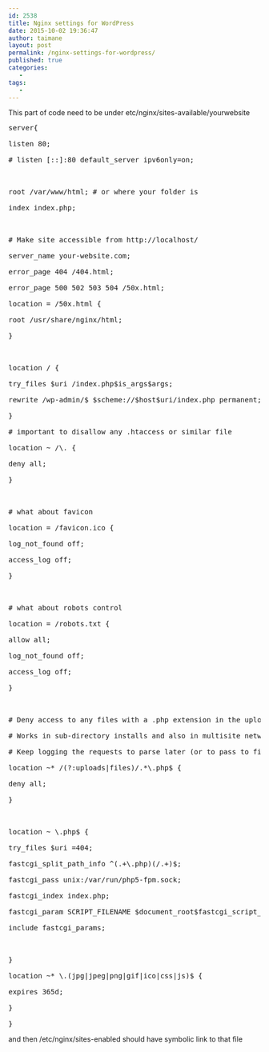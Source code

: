 ```yaml
---
id: 2538
title: Nginx settings for WordPress
date: 2015-10-02 19:36:47
author: taimane
layout: post
permalink: /nginx-settings-for-wordpress/
published: true
categories:
   -
tags:
   -
---
```

This part of code need to be under etc/nginx/sites-available/yourwebsite

<pre>server{
listen 80;
# listen [::]:80 default_server ipv6only=on;

root /var/www/html; # or where your folder is
index index.php;

# Make site accessible from http://localhost/
server_name your-website.com;
error_page 404 /404.html;
error_page 500 502 503 504 /50x.html;
location = /50x.html {
root /usr/share/nginx/html;
}

location / {
try_files $uri /index.php$is_args$args;
rewrite /wp-admin/$ $scheme://$host$uri/index.php permanent;
}
# important to disallow any .htaccess or similar file
location ~ /\. {
deny all;
}

# what about favicon
location = /favicon.ico {
log_not_found off;
access_log off;
}

# what about robots control
location = /robots.txt {
allow all;
log_not_found off;
access_log off;
}

# Deny access to any files with a .php extension in the uploads directory
# Works in sub-directory installs and also in multisite network
# Keep logging the requests to parse later (or to pass to firewall utilities such # as fail2ban)
location ~* /(?:uploads|files)/.*\.php$ {
deny all;
}

location ~ \.php$ {
try_files $uri =404;
fastcgi_split_path_info ^(.+\.php)(/.+)$;
fastcgi_pass unix:/var/run/php5-fpm.sock;
fastcgi_index index.php;
fastcgi_param SCRIPT_FILENAME $document_root$fastcgi_script_name;
include fastcgi_params;

}
location ~* \.(jpg|jpeg|png|gif|ico|css|js)$ {
expires 365d;
}
}</pre>

and then /etc/nginx/sites-enabled should have symbolic link to that file  

